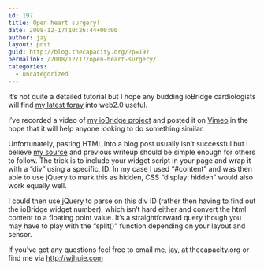 ```yaml
---
id: 197
title: Open heart surgery!
date: 2008-12-17T10:26:44+00:00
author: jay
layout: post
guid: http://blog.thecapacity.org/?p=197
permalink: /2008/12/17/open-heart-surgery/
categories:
  - uncategorized
---
```

It’s not quite a detailed tutorial but I hope any budding ioBridge cardiologists will find [my latest foray](http://www.vimeo.com/2553791) into web2.0 useful.

I’ve recorded a video of [my ioBridge project](http://blog.thecapacity.org/2008/12/15/bridge-to-my-heart/) and posted it on [Vimeo](http://www.vimeo.com/) in the hope that it will help anyone looking to do something similar.

Unfortunately, pasting HTML into a blog post usually isn’t successful but I believe [my source](http://www.wjhuie.com/heart.html) and previous writeup should be simple enough for others to follow. The trick is to include your widget script in your page and wrap it with a “div” using a specific, ID. In my case I used “#content” and was then able to use jQuery to mark this as hidden, CSS “display: hidden” would also work equally well.

I could then use jQuery to parse on this div ID (rather then having to find out the ioBridge widget number), which isn’t hard either and convert the html content to a floating point value. It’s a straightforward query though you may have to play with the “split()” function depending on your layout and sensor.

If you’ve got any questions feel free to email me, jay, at thecapacity.org or find me via http://wjhuie.com
